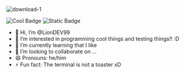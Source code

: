 ![download-1](https://github.com/user-attachments/assets/2aad0979-9fc8-43ee-bbbe-3c0bfc53f72c)

![Cool Badge](https://img.shields.io/badge/This_is_cool!_:3)
![Static Badge](https://img.shields.io/badge/sxasxsax)

- 👋 Hi, I’m @LionDEV99
- 👀 I’m interested in programming cool things and testing things!! :D
- 🌱 I’m currently learning that I like
- 💞️ I’m looking to collaborate on ...
- 😄 Pronouns: he/him
- ⚡ Fun fact: The terminal is not a toaster xD

<!---
RafaDEV99/RafaDEV99 is a ✨ special ✨ repository because its `README.md` (this file) appears on your GitHub profile.
You can click the Preview link to view your changes.
--->
